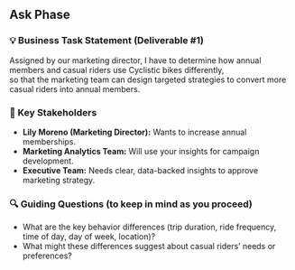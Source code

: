 ## Ask Phase

### 💡 Business Task Statement (Deliverable #1)
Assigned by our marketing director, I have to determine how annual members and casual riders use Cyclistic bikes differently,  
so that the marketing team can design targeted strategies to convert more casual riders into annual members.

### 👥 Key Stakeholders
- **Lily Moreno (Marketing Director):** Wants to increase annual memberships.
- **Marketing Analytics Team:** Will use your insights for campaign development.
- **Executive Team:** Needs clear, data-backed insights to approve marketing strategy.

### 🔍 Guiding Questions (to keep in mind as you proceed)
- What are the key behavior differences (trip duration, ride frequency, time of day, day of week, location)?
- What might these differences suggest about casual riders’ needs or preferences?
